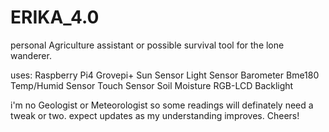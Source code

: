 # ERIKA_4.0

personal Agriculture assistant or possible survival tool for the lone wanderer.

uses:
Raspberry Pi4
Grovepi+
Sun Sensor
Light Sensor
Barometer Bme180
Temp/Humid Sensor
Touch Sensor
Soil Moisture
RGB-LCD Backlight


i'm no Geologist or Meteorologist so some readings will definately need a tweak or two. expect updates as my understanding improves.
Cheers!
